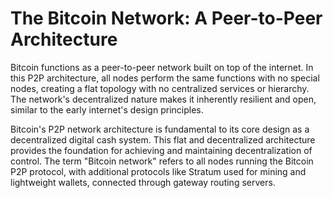 # The Bitcoin Network: A Peer-to-Peer Architecture

Bitcoin functions as a peer-to-peer network built on top of the internet. In this P2P architecture, all nodes perform the same functions with no special nodes, creating a flat topology with no centralized services or hierarchy. The network's decentralized nature makes it inherently resilient and open, similar to the early internet's design principles.

Bitcoin's P2P network architecture is fundamental to its core design as a decentralized digital cash system. This flat and decentralized architecture provides the foundation for achieving and maintaining decentralization of control. The term "Bitcoin network" refers to all nodes running the Bitcoin P2P protocol, with additional protocols like Stratum used for mining and lightweight wallets, connected through gateway routing servers.